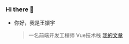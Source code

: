 ### Hi there 👋
- 你好，我是王振宇
  > 一名前端开发工程师
  >  Vue技术栈
  > [我的文章](https://juejin.cn/user/4212984285249245)
